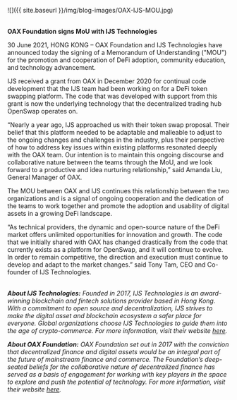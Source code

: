 ﻿---
layout: post
author: OAX Foundation
image: /img/blog-images/OAX-IJS-MOU.jpg
tag: community-updates
---

![]({{ site.baseurl }}/img/blog-images/OAX-IJS-MOU.jpg)

<br><b>OAX Foundation signs MoU with IJS Technologies</b>
 
30 June 2021, HONG KONG – OAX Foundation and IJS Technologies have announced today the signing of a Memorandum of Understanding ("MOU") for the promotion and cooperation of DeFi adoption, community education, and technology advancement.
 
IJS received a grant from OAX in December 2020 for continual code development that the IJS team had been working on for a DeFi token swapping platform. The code that was developed with support from this grant is now the underlying technology that the decentralized trading hub OpenSwap operates on.
 
“Nearly a year ago, IJS approached us with their token swap proposal. Their belief that this platform needed to be adaptable and malleable to adjust to the ongoing changes and challenges in the industry, plus their perspective of how to address key issues within existing platforms resonated deeply with the OAX team. Our intention is to maintain this ongoing discourse and collaborative nature between the teams through the MoU, and we look forward to a productive and idea nurturing relationship,” said Amanda Liu, General Manager of OAX.
 
The MOU between OAX and IJS continues this relationship between the two organizations and is a signal of ongoing cooperation and the dedication of the teams to work together and promote the adoption and usability of digital assets in a growing DeFi landscape.
 
“As technical providers, the dynamic and open-source nature of the DeFi market offers unlimited opportunities for innovation and growth. The code that we initially shared with OAX has changed drastically from the code that currently exists as a platform for OpenSwap, and it will continue to evolve. In order to remain competitive, the direction and execution must continue to develop and adapt to the market changes.” said Tony Tam, CEO and Co-founder of IJS Technologies.<br>
 
 
<br><i><b>About IJS Technologies:</b>
Founded in 2017, IJS Technologies is an award-winning blockchain and fintech solutions provider based in Hong Kong. With a commitment to open source and decentralization, IJS strives to make the digital asset and blockchain ecosystem a safer place for everyone. Global organizations choose IJS Technologies to guide them into the age of crypto-commerce. For more information, visit their website <a href="https://www.ijs.network/">here</a>.</i>
 
<i><b>About OAX Foundation:</b>
OAX Foundation set out in 2017 with the conviction that decentralized finance and digital assets would be an integral part of the future of mainstream finance and commerce. The Foundation’s deep-seated beliefs for the collaborative nature of decentralized finance has served as a basis of engagement for working with key players in the space to explore and push the potential of technology. For more information, visit their website <a href="https://www.oax.org/">here</a>.</i>


